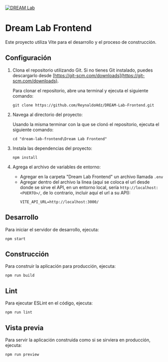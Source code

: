 [![DREAM Lab](https://img.shields.io/endpoint?url=https://cloud.cypress.io/badge/detailed/vyayrg&style=flat-square&logo=cypress)](https://cloud.cypress.io/projects/vyayrg/runs)

# Dream Lab Frontend


Este proyecto utiliza Vite para el desarrollo y el proceso de construcción.

## Configuración

1. Clona el repositorio utilizando Git. Si no tienes Git instalado, puedes descargarlo desde [https://git-scm.com/downloads](https://git-scm.com/downloads).

    Para clonar el repositorio, abre una terminal y ejecuta el siguiente comando:

    ```
    git clone https://github.com/ReynaldoHdz/DREAM-Lab-Frontend.git
    ```

2. Navega al directorio del proyecto:

    Usando la misma terminar con la que se clonó el repositorio, ejecuta el siguiente comando:

    ```
    cd "dream-lab-frontend\Dream Lab Frontend"
    ```

3. Instala las dependencias del proyecto:

    ```
    npm install
    ```

4. Agrega el archivo de variables de entorno:
    - Agregar en la carpeta "Dream Lab Frontend" un archivo llamada `.env`
    - Agregar dentro del archivo la linea (aquí se coloca el url desde donde se sirve el API, en un entorno local, sería `http://localhost:<PUERTO>/`, de lo contrario, incluir aquí el url a su API):
        ```
        VITE_API_URL=http://localhost:3000/
        ```

## Desarrollo

Para iniciar el servidor de desarrollo, ejecuta:

```
npm start
```

## Construcción

Para construir la aplicación para producción, ejecuta:

```
npm run build
```

## Lint

Para ejecutar ESLint en el código, ejecuta:

```
npm run lint
```

## Vista previa

Para servir la aplicación construida como si se sirviera en producción, ejecuta:

```
npm run preview
```
